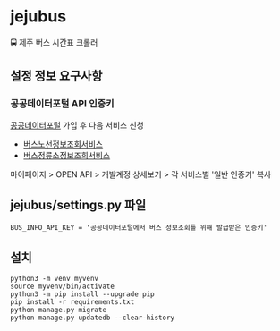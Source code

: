 # jejubus
🚍 제주 버스 시간표 크롤러

## 설정 정보 요구사항
### 공공데이터포털 API 인증키

[공공데이터포털](https://www.data.go.kr) 가입 후 다음 서비스 신청 

* [버스노선정보조회서비스](https://www.data.go.kr/dataset/15000758/openapi.do?mypageFlag=Y)
* [버스정류소정보조회서비스](https://www.data.go.kr/dataset/15000759/openapi.do?mypageFlag=Y)

마이페이지 > OPEN API > 개발계정 상세보기 > 각 서비스별 '일반 인증키' 복사

## jejubus/settings.py 파일
```
BUS_INFO_API_KEY = '공공데이터포털에서 버스 정보조회를 위해 발급받은 인증키'
```

## 설치
```
python3 -m venv myvenv
source myvenv/bin/activate
python3 -m pip install --upgrade pip
pip install -r requirements.txt
python manage.py migrate
python manage.py updatedb --clear-history
```
